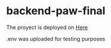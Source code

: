 # backend-paw-final

The proyect is deployed on [Here](https://backend-paw-final-production.up.railway.app/)

.env was uploaded for testing purposes
